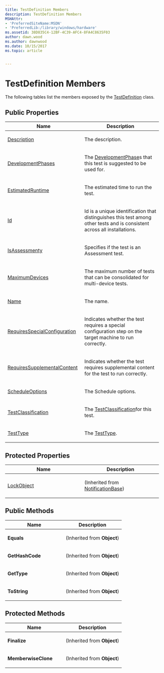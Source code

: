 ```yaml
---
title: TestDefinition Members
description: TestDefinition Members
MSHAttr:
- 'PreferredSiteName:MSDN'
- 'PreferredLib:/library/windows/hardware'
ms.assetid: 38D835C4-12BF-4C39-AFC4-8FA4C8635F03
author: dawn.wood
ms.author: dawnwood
ms.date: 10/15/2017
ms.topic: article


---
```


# TestDefinition Members


The following tables list the members exposed by the [TestDefinition](testdefinition-class.md) class.

## <span id="Public_Properties"></span><span id="public_properties"></span><span id="PUBLIC_PROPERTIES"></span>Public Properties


<table>
<colgroup>
<col width="50%" />
<col width="50%" />
</colgroup>
<thead>
<tr class="header">
<th>Name</th>
<th>Description</th>
</tr>
</thead>
<tbody>
<tr class="odd">
<td><p><a href="testdefinition-description-property.md" data-raw-source="[Description](testdefinition-description-property.md)">Description</a></p></td>
<td><p>The description.</p></td>
</tr>
<tr class="even">
<td><p><a href="testdefinition-developmentphases-property.md" data-raw-source="[DevelopmentPhases](testdefinition-developmentphases-property.md)">DevelopmentPhases</a></p></td>
<td><p>The <a href="developmentphase-enumeration.md" data-raw-source="[DevelopmentPhase](developmentphase-enumeration.md)">DevelopmentPhase</a>s that this test is suggested to be used for.</p></td>
</tr>
<tr class="odd">
<td><p><a href="testdefinition-estimatedruntime-property.md" data-raw-source="[EstimatedRuntime](testdefinition-estimatedruntime-property.md)">EstimatedRuntime</a></p></td>
<td><p>The estimated time to run the test.</p></td>
</tr>
<tr class="even">
<td><p><a href="testdefinition-id-property.md" data-raw-source="[Id](testdefinition-id-property.md)">Id</a></p></td>
<td><p>Id is a unique identification that distinguishes this test among other tests and is consistent across all installations.</p></td>
</tr>
<tr class="odd">
<td><p><a href="testdefinition-isassessment-property.md" data-raw-source="[IsAssessmenty](testdefinition-isassessment-property.md)">IsAssessmenty</a></p></td>
<td><p>Specifies if the test is an Assessment test.</p></td>
</tr>
<tr class="even">
<td><p><a href="testdefinition-maximumdevices-property.md" data-raw-source="[MaximumDevices](testdefinition-maximumdevices-property.md)">MaximumDevices</a></p></td>
<td><p>The maximum number of tests that can be consolidated for multi-device tests.</p></td>
</tr>
<tr class="odd">
<td><p><a href="testdefinition-name-property.md" data-raw-source="[Name](testdefinition-name-property.md)">Name</a></p></td>
<td><p>The name.</p></td>
</tr>
<tr class="even">
<td><p><a href="testdefinition-requiresspecialconfiguration-property.md" data-raw-source="[RequiresSpecialConfiguration](testdefinition-requiresspecialconfiguration-property.md)">RequiresSpecialConfiguration</a></p></td>
<td><p>Indicates whether the test requires a special configuration step on the target machine to run correctly.</p></td>
</tr>
<tr class="odd">
<td><p><a href="testdefinition-requiressupplementalcontent-property.md" data-raw-source="[RequiresSupplementalContent](testdefinition-requiressupplementalcontent-property.md)">RequiresSupplementalContent</a></p></td>
<td><p>Indicates whether the test requires supplemental content for the test to run correctly.</p></td>
</tr>
<tr class="even">
<td><p><a href="testdefinition-scheduleoptions-property.md" data-raw-source="[ScheduleOptions](testdefinition-scheduleoptions-property.md)">ScheduleOptions</a></p></td>
<td><p>The Schedule options.</p></td>
</tr>
<tr class="odd">
<td><p><a href="testdefinition-testclassification-property.md" data-raw-source="[TestClassification](testdefinition-testclassification-property.md)">TestClassification</a></p></td>
<td><p>The <a href="testclassification-enumeration.md" data-raw-source="[TestClassification](testclassification-enumeration.md)">TestClassification</a>for this test.</p></td>
</tr>
<tr class="even">
<td><p><a href="testdefinition-testtype-property.md" data-raw-source="[TestType](testdefinition-testtype-property.md)">TestType</a></p></td>
<td><p>The <a href="testtype-enumeration.md" data-raw-source="[TestType](testtype-enumeration.md)">TestType</a>.</p></td>
</tr>
</tbody>
</table>

 

## <span id="Protected_Properties"></span><span id="protected_properties"></span><span id="PROTECTED_PROPERTIES"></span>Protected Properties


<table>
<colgroup>
<col width="50%" />
<col width="50%" />
</colgroup>
<thead>
<tr class="header">
<th>Name</th>
<th>Description</th>
</tr>
</thead>
<tbody>
<tr class="odd">
<td><p><a href="notificationbaselockobject-property.md" data-raw-source="[LockObject](notificationbaselockobject-property.md)">LockObject</a></p></td>
<td><p>(Inherited from <a href="notificationbase-class.md" data-raw-source="[NotificationBase](notificationbase-class.md)">NotificationBase</a>)</p></td>
</tr>
</tbody>
</table>

 

## <span id="Public_Methods"></span><span id="public_methods"></span><span id="PUBLIC_METHODS"></span>Public Methods


<table>
<colgroup>
<col width="50%" />
<col width="50%" />
</colgroup>
<thead>
<tr class="header">
<th>Name</th>
<th>Description</th>
</tr>
</thead>
<tbody>
<tr class="odd">
<td><p><strong>Equals</strong></p></td>
<td><p>(Inherited from <strong>Object</strong>)</p></td>
</tr>
<tr class="even">
<td><p><strong>GetHashCode</strong></p></td>
<td><p>(Inherited from <strong>Object</strong>)</p></td>
</tr>
<tr class="odd">
<td><p><strong>GetType</strong></p></td>
<td><p>(Inherited from <strong>Object</strong>)</p></td>
</tr>
<tr class="even">
<td><p><strong>ToString</strong></p></td>
<td><p>(Inherited from <strong>Object</strong>)</p></td>
</tr>
</tbody>
</table>

 

## <span id="Protected_Methods"></span><span id="protected_methods"></span><span id="PROTECTED_METHODS"></span>Protected Methods


<table>
<colgroup>
<col width="50%" />
<col width="50%" />
</colgroup>
<thead>
<tr class="header">
<th>Name</th>
<th>Description</th>
</tr>
</thead>
<tbody>
<tr class="odd">
<td><p><strong>Finalize</strong></p></td>
<td><p>(Inherited from <strong>Object</strong>)</p></td>
</tr>
<tr class="even">
<td><p><strong>MemberwiseClone</strong></p></td>
<td><p>(Inherited from <strong>Object</strong>)</p></td>
</tr>
</tbody>
</table>

 

 

 







